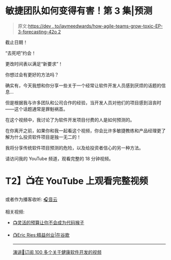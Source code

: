 # 敏捷团队如何变得有害！第 3 集|预测

> 原文:[https://dev . to/jaymeedwards/how-agile-teams-grow-toxic-EP-3-forecasting-42o 2](https://dev.to/jaymeedwards/how-agile-teams-grow-toxic-ep-3-forecasting-42o2)

截止日期！

“去死吧”约会！

更改时间表以满足“新要求”！

你想过会有更好的方法吗？

确实有，今天我想和你分享一些关于一个经常让软件开发人员感到厌烦的话题的信息...

但是根据我与许多团队和公司合作的经验，当开发人员对他们的项目感到沮丧时——这个话题通常是罪魁祸首。

在这个视频中，我讨论了为软件开发项目付费的人是如何预测的。

在你离开之前，如果你和我一起看这个视频，你会比许多敏捷教练和产品经理更了解为什么投资软件项目是独一无二的！

我将分享传统软件项目预测的危险，以及给投资者信心的另一种方法。

请访问我的 YouTube 频道，观看完整的 18 分钟视频。

# T2】📺在 YouTube 上观看完整视频

或者作为播客收听:
[🎧音云](https://soundcloud.com/jayme-edwards-media/how-agile-teams-grow-toxic-ep-3-forecasting)

相关视频:

*   [📺灵活的预算让你不会成为代码猴子](https://bit.ly/2IHah3M)
*   [📺Eric Ries:精益创业|在谷歌](https://www.youtube.com/watch?v=fEvKo90qBns)

    * * *

    [演讲🔔订阅 100 多个关于健康软件开发的视频](https://YouTube.com/c/JaymeEdwardsmedia?sub_confirmation=1)